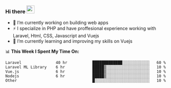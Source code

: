 ### Hi there <img src="https://media.giphy.com/media/hvRJCLFzcasrR4ia7z/giphy.gif" width="25px">


- 🔭 I’m currently working on building web apps
- ⚡ I specialize in PHP and have proffesional experience working with Laravel, Html, CSS, Javascript and Vuejs
- 🌱 I’m currently learning and improving my skills on Vuejs



📊 **This Week I Spent My Time On:**
<!--START_SECTION:waka-->
```text
Laravel               40 hr           █████████████░░░░░░░░░░░░   60 % 
Laravel ML Library    6 hr            █████▒░░░░░░░░░░░░░░░░░░░   10 % 
Vue.js                6 hr            █████▒░░░░░░░░░░░░░░░░░░░   10 % 
Nodejs                6 hr            █████▒░░░░░░░░░░░░░░░░░░░   10 % 
Other                                 █░░░░░░░░░░░░░░░░░░░░░░░░   10 % 
```
<!--END_SECTION:waka-->
